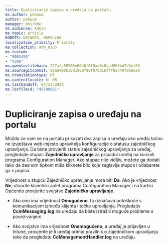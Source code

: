 ```yaml
---
title: Dupliciranje zapisa o uređaju na portalu
ms.author: pebaum
author: pebaum
manager: mnirkhe
ms.audience: Admin
ms.topic: article
ROBOTS: NOINDEX, NOFOLLOW
localization_priority: Priority
ms.collection: Adm_O365
ms.custom:
- "9001495"
- "4386"
ms.openlocfilehash: 277afc59705e6040f0f9ae0c8cad965bd7d3ef65
ms.sourcegitcommit: 89ae9e8b36d1980f89f07b016fff0ec48f96b620
ms.translationtype: HT
ms.contentlocale: hr-HR
ms.lasthandoff: 04/23/2020
ms.locfileid: "43789681"
---
```

# <a name="duplicate-device-record-in-the-portal"></a>Dupliciranje zapisa o uređaju na portalu

Možda će vam se na portalu prikazati dva zapisa o uređaju ako uređaj točno ne izvještava web-mjesto upravitelja konfiguracije o statusu zajedničkog upravljanja. Da biste provjerili status zajedničkog upravljanja za uređaj, pregledajte stupac **Zajedničko upravljanje** za pripadni uređaj na konzoli programa Configuration Manager. Ako stupac nije vidljiv, možete ga dodati tako da desnom tipkom miša kliknete bilo koje zaglavlje stupca i odaberete ga s popisa.

Vrijednost u stupcu Zajedničko upravljanje mora biti **Da**. Ako je vrijednost **Ne**, otvorite klijentski aplet programa Configuration Manager i na kartici Općenito provjerite svojstvo **Zajedničko upravljanje**.

- Ako ono ima vrijednost **Omogućeno**, to označava poteškoće s komunikacijom između klijenta i točke upravljanja. Pregledajte **CcmMessaging.log** na uređaju da biste istražili moguće probleme s povezivanjem.

- Ako svojstvo ima vrijednost **Onemogućeno**, a uređaj je prijavljen u Intune, provjerite je li uređaj primio pravilnik o zajedničkom upravljanju tako da pregledate **CoManagementHandler.log** na uređaju.
